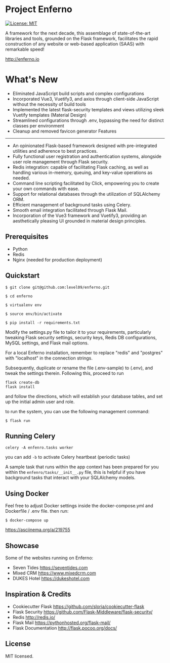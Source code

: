 Project Enferno 
=================

[![License: MIT](https://img.shields.io/badge/License-MIT-yellow.svg)](https://opensource.org/licenses/MIT)


A framework for the next decade, this assemblage of state-of-the-art libraries and tools, grounded on the Flask framework, facilitates the rapid construction of any website or web-based application (SAAS) with remarkable speed!



http://enferno.io




What's New
==================
- Eliminated JavaScript build scripts and complex configurations
- Incorporated Vue3, Vuetify3, and axios through client-side JavaScript without the necessity of build tools
- Implemented the latest flask-security templates and views utilizing sleek Vuetify templates (Material Design)
- Streamlined configurations through .env, bypassing the need for distinct classes per environment
- Cleanup and removed favicon generator 
Features
--------
- An opinionated Flask-based framework designed with pre-integrated utilities and adherence to best practices. 
- Fully functional user registration and authentication systems, alongside user role management through Flask security.
- Redis integration: capable of facilitating Flask caching, as well as handling various in-memory, queuing, and key-value operations as needed.
- Command line scripting facilitated by Click, empowering you to create your own commands with ease.
- Support for relational databases through the utilization of SQLAlchemy ORM.
- Efficient management of background tasks using Celery.
- Smooth email integration facilitated through Flask Mail.
- Incorporation of the Vue3 framework and Vuetify3, providing an aesthetically pleasing UI grounded in material design principles. 
 

Prerequisites
-------------
* Python
* Redis
* Nginx (needed for production deployment)

Quickstart
----------


    $ git clone git@github.com:level09/enferno.git
    
    $ cd enferno 
    
    $ virtualenv env
    
    $ source env/bin/activate 
    
    $ pip install -r requirements.txt



Modify the settings.py file to tailor it to your requirements, particularly tweaking Flask security settings, security keys, Redis DB configurations, MySQL settings, and Flask mail options.

For a local Enferno installation, remember to replace "redis" and "postgres" with "localhost" in the connection strings. 

Subsequently, duplicate or rename the file (.env-sample) to (.env), and tweak the settings therein. Following this, proceed to run 

    flask create-db
    flask install 

and follow the directions, which will establish your database tables, and set up the initial admin user and role.

to run the system, you can use the following management command:

    $ flask run



Running Celery
-------------

`celery -A enfenro.tasks worker `

you can add `-b` to activate Celery heartbeat (periodic tasks) 

A sample task that runs within the app context has been prepared for you within the `enfenro/tasks/__init__.py` file, this is helpful if you have background tasks that interact with your SQLAlchemy models. 



Using Docker
------------
Feel free to adjust Docker settings inside the docker-compose.yml and Dockerfile / .env file. 
then run: 

    $ docker-compose up

https://asciinema.org/a/219755


Showcase
--------
Some of the websites running on Enferno: 
- Seven Tides <https://seventides.com>
- Mixed CRM <https://www.mixedcrm.com>
- DUKES Hotel <https://dukeshotel.com>


Inspiration & Credits
---------------------

- Cookiecutter Flask <https://github.com/sloria/cookiecutter-flask>
- Flask Security <https://github.com/Flask-Middleware/flask-security/>
- Redis <http://redis.io/>
- Flask Mail <https://pythonhosted.org/flask-mail/>
- Flask Documentation <http://flask.pocoo.org/docs/>


License
-------

MIT licensed.

